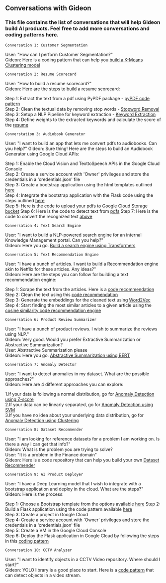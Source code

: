 ## Conversations with Gideon  
### This file contains the list of conversations that will help Gideon build AI products. Feel free to add more conversations and coding patterns here.

`Conversation 1: Customer Segmentation`   

User: "How can I perform Customer Segmentation?"  
Gideon: Here is a coding pattern that can help you [build a K-Means Clustering model](ml-code-patterns/model%20training/customer_segmentation_plotly) 

`Conversation 2: Resume Scorecard`   

User: "How to build a resume scorecard?"  
Gideon: Here are the steps to build a resume scorecard:  

Step 1: Extract the text from a pdf using PyPDF package - [pyPDF code pattern](ml-code-patterns/NLP/text_from_pdf)   
Step 2: Clean the textual data by removing stop words - [Stopword Removal](ml-code-patterns/NLP/stopword_removal)  
Step 3: Setup a NLP Pipeline for keyword extraction - [Keyword Extraction](ml-code-patterns/NLP/NER_Spacy)    
Step 4: Define weights to the extracted keywords and calculate the score of the [resume](ml-code-patterns/NLP/keywords_resume)      

`Converstation 3: Audiobook Generator`

User: "I want to build an app that lets me convert pdfs to audiobooks. Can you help?"
Gideon: Sure thing! Here are the steps to build an Audiobook Generator using Google Cloud APIs:

Step 1: Enable the Cloud Vision and TexttoSpeech APIs in the Google Cloud Console  
Step 2: Create a service account with 'Owner' privileges and store the credentials in a 'credentials.json' file  
Step 3: Create a bootstrap application using the html templates outlined [here](https://www.creative-tim.com/product/argon-design-system)  
Step 4: Integrate the bootstrap application with the Flask code using the steps outlined [here](https://www.digitalocean.com/community/tutorials/how-to-create-your-first-web-application-using-flask-and-python-3)  
Step 5: Here is the code to upload your pdfs to Google Cloud Storage [bucket](ml-code-patterns/flask/google_cloud_storage)
Step 6: Here is the code to detect text from [pdfs](ml-code-patterns/model%20training/detect_text_pdf_cloud_vision)
Step 7: Here is the code to convert the recognized text [above](ml-code-patterns/model%20training/audiobook_generator)

`Conversation 4: Text Search Engine`  

User: "I want to build a NLP-powered search engine for an internal Knowledge Management portal. Can you help?"  
Gideon: Here you go. [Build a search engine using Transformers](ml-code-patterns/model%20training/qa_system_transformers)  

 `Conversation 5: Text Recommendation Engine`  
 
 User: "I have a bunch of articles. I want to build a Recommendation engine akin to Netflix for these articles. Any ideas?"  
 Gideon: Here are the steps you can follow for building a text recommendation engine:  
 
 Step 1: Scrape the text from the articles. Here is a [code recommendation](ml-code-patterns/NLP/scrape_text_from_external_articles)  
 Step 2: Clean the text using this [code recommendation](ml-code-patterns/NLP/Text_Preprocessing)  
 Step 3: Generate the embeddings for the cleaned text using [Word2Vec](ml-code-patterns/NLP/Word2Vec-Gensim)  
 Step 4: Start finding the most similar articles to a given article using the [cosine similarity code recommendation engine](ml-code-patterns/NLP/Cosine_Similarity_Recommendations)

`Conversation 6: Product Review Summarizer`  

User: "I have a bunch of product reviews. I wish to summarize the reviews using NLP."  
Gideon: Very good. Would you prefer Extractive Summarization or Abstractive Summarization?  
User: Abstractive Summarization please    
Gideon: Here you go. [Abstractive Summarization using BERT](ml-code-patterns/NLP/Abstractive_Summary_BERT) 

`Conversation 7: Anomaly Detector `  

User: "I want to detect anomalies in my dataset. What are the possible approaches?"  
Gideon: Here are 4 different approaches you can explore:  

1.If your data is following a normal distribution, go for [Anomaly Detection using Z-score](ml-code-patterns/Anomaly%20Detection/anomaly_z-score)  
2.If your data can be linearly separated, go for [Anomaly Detection using SVM](ml-code-patterns/Anomaly%20Detection/anomaly_one_class_svm)  
3.If you have no idea about your underlying data distribution, go for [Anomaly Detection using Clustering](ml-code-patterns/Anomaly%20Detection/anomaly_kmeans)  

`Conversation 8: Dataset Recommender`    

User: "I am looking for reference datasets for a problem I am working on. Is there a way I can get that info?"  
Gideon: What is the problem you are trying to solve?    
User: "It is a problem in the Finance domain"  
Gideon: Here is a code repository that can help you build your own [Dataset Recommender](https://github.com/gideon-ai/Dataset-Recommendation-Engine)    

`Conversation 9: AI Product Deployer`

User: "I have a Deep Learning model that I wish to integrate with a bootstrap application and deploy in the cloud. What are the steps?"  
Gideon: Here is the process:  

Step 1: Choose a Bootstrap template from the options available [here](https://www.creative-tim.com/product/argon-design-system)
Step 2: Build a Flask application using the code pattern available [here](ml-code-patterns/flask/build_flask_application)  
Step 3: Create a project in Google Cloud  
Step 4: Create a service account with 'Owner' privileges and store the credentials in a 'credentials.json' file     
Step 5: Create a VM in the Google Cloud Console    
Step 6: Deploy the Flask application in Google Cloud by following the steps in this [coding pattern](ml-code-patterns/flask/flask_google_cloud) 

`Conversation 10: CCTV Analyzer`  

User: "I want to identify objects in a CCTV Video repository. Where should I start?"  
Gideon: YOLO library is a good place to start. Here is a [code pattern](ml-code-patterns/model%20training/obj_detection_video_stream_yolo) that can detect objects in a video stream.  
